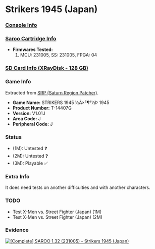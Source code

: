 # Strikers 1945 (Japan)

### [Console Info](../../../../../Info/Consoles/VA13/README.md)

### [Saroo Cartridge Info](../../../../../Info/Cartridges/RetroGameParadiseStore/1.32F/README.md)

- <b>Firmwares Tested:</b>
  1. MCU: 231005, SS: 231005, FPGA: 04

### [SD Card Info (XRayDisk - 128 GB)](../../../../../Info/SdCards/XRayDisk/128GB/fat32/README.md)

### Game Info

Extracted from [SRP (Saturn Region Patcher)](https://segaxtreme.net/resources/saturn-region-patcher.81/download).

- <b>Game Name:</b> STRIKERS 1945 ½Ä×²¶°½Þ 1945
- <b>Product Number:</b> T-14407G
- <b>Version:</b> V1.01J
- <b>Area Code:</b> J
- <b>Peripheral Code:</b> J

### Status

- (1M): Untested :question:
- (2M): Untested :question:
- (3M): Playable :white_check_mark:

### Extra Info

It does need tests on another difficulties and with another characters.

### TODO

- Test X-Men vs. Street Fighter (Japan) (1M)
- Test X-Men vs. Street Fighter (Japan) (2M)

### Evidence

[![[Complete] SAROO 1.32 (231005) - Strikers 1945 (Japan)](https://img.youtube.com/vi/h1JsM3GUI1U/0.jpg)](https://www.youtube.com/watch?v=h1JsM3GUI1U)
